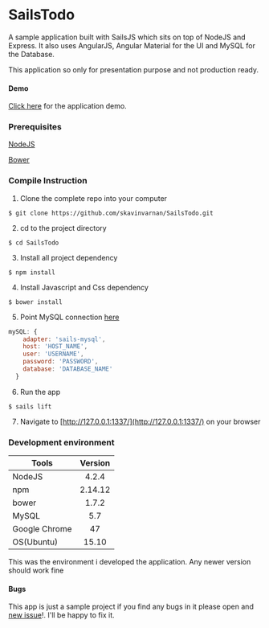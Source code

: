 # SailsTodo

A sample application built with SailsJS which sits on top of NodeJS and Express. It also uses AngularJS, Angular Material for the UI and MySQL for the Database.

This application so only for presentation purpose and not production ready.

#### Demo ####
[Click here](http://sailstodo.herokuapp.com/) for the application demo.

### Prerequisites ###
[NodeJS](https://nodejs.org/en/download/)

[Bower](http://bower.io/#install-bower)

### Compile Instruction ###
1) Clone the complete repo into your computer 
```shell
$ git clone https://github.com/skavinvarnan/SailsTodo.git
```

2) cd to the project directory
```shell
$ cd SailsTodo
```

3) Install all project dependency
```shell
$ npm install
```

4) Install Javascript and Css dependency
```shell
$ bower install
```

5) Point MySQL connection [here](https://github.com/skavinvarnan/SailsTodo/blob/master/config/connections.js#L43)
```javascript
mySQL: {
    adapter: 'sails-mysql',
    host: 'HOST_NAME',
    user: 'USERNAME',
    password: 'PASSWORD',
    database: 'DATABASE_NAME'
  }
```

6) Run the app
```shell
$ sails lift
```

7) Navigate to [http://127.0.0.1:1337/](http://127.0.0.1:1337/) on your browser

### Development environment ###

| Tools         | Version       |
| ------------- |:-------------:|
| NodeJS        | 4.2.4         |
| npm           | 2.14.12       |
| bower         | 1.7.2         |
| MySQL         | 5.7           |
| Google Chrome | 47            |
| OS(Ubuntu)    | 15.10         |

This was the environment i developed the application. Any newer version should work fine

#### Bugs
This app is just a sample project if you find any bugs in it please open and [new issue](https://github.com/skavinvarnan/SailsTodo/issues)!. I'll be happy to fix it.
